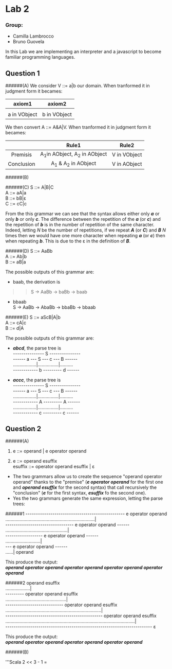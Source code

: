 Lab 2
====

### Group:
- Camilla Lambrocco
- Bruno Guovela

In this Lab we are implementing an interpreter and a javascript to become familiar programming languages.

## Question 1 

######(A)
We consider V ::= a|b our domain. When tranformed it in judgment form it becames:



| **axiom1** |  **axiom2**|    
|:-------: | :------: |
|  |  |
|a in VObject | b in VObject |


We then convert A ::= A&A|V. When tranformed it in judgment form it becames:

|      | **Rule1** |  **Rule2**|    
| :--: |:-------: | :------: |
| Premisis |A<sub>1</sub>in AObject, A<sub>2</sub> in AObject | V in VObject |
|Conclusion |A<sub>1</sub> & A<sub>2</sub> in AObject | V in AObject |

######(B)

######(C)
S ::= A|B|C<br> 
A ::= aA|a<br> 
B ::= bB|ε<br> 
C ::= cC|c

From the this grammar we can see that the syntax allows either only _**a**_ or only _**b**_ or only _**c**_. The difference between the repetition of the _**a**_ (or _**c**_) and the repetition of _**b**_ is in the number of repetition of the same character. Indeed, letting _*N*_ be the number of repetitions, if we repeat _**A**_ (or _**C**_) and _**B**_ _*N*_ times then we would have one more character when repeating _**a**_ (or _**c**_) then when repeating _**b**_. This is due to the ε in the definition of _**B**_.

######(D)
S ::= AaBb <br> 
A ::= Ab|b <br> 
B ::= aB|a

The possible outputs of this grammar are:
- baab, the derivation is<br> 
>> S -> AaBb -> baBb -> baab
- bbaab<br> 
 S -> AaBb -> AbaBb -> bbaBb -> bbaab

######(E)
S ::= aScB|A|b<br> 
A ::= cA|c<br> 
B ::= d|A

The possible outputs of this grammar are:
- ***abcd***, the parse tree is<br> 
--------------- S --------------- <br>
------ a --- S --- c --- B ------ <br> 
..................|................|.......... <br>
------------ b --------- d ------

- ***accc***, the parse tree is<br> 
--------------- S --------------- <br>
------ a --- S --- c --- B ------ <br> 
..................|................|.......... <br>
------------ A --------- A ------ <br>
..................|................|.......... <br>
------------ c --------- c ------ 

## Question 2

######(A)
1. e ::= operand | e operator operand <br>

2. e ::= operand esuffix<br>
esuffix ::= operator operand esuffix | ε

- The two grammars allow us to create the sequence "operand operator operand" thanks to the "premise" (_**e operator operand**_ for the first one and _**operand esuffix**_ for the second syntax) that call recursively the "conclusion" (_**e**_ for the first syntax, _**esuffix**_ fo the second one).
- Yes the two grammars generate the same expression, letting the parse trees:<br>

######1
------------------------------------------------ e operator operand  <br>
.....................................................................| <br>
--------------------------------- e operator operand ------ <br> 
................................................| <br>
------------------ e operator operand ------ <br> 
...........................| <br>
--- e operator operand ------ <br> 
......|
operand

This produce the output:<br>
_**operand operator operand operator operand operator operand operator operand**_


######2
operand esuffix<br>
...................| <br>
--------- operator operand esuffix <br> 
...............................................| <br>
---------------------------- operator operand esuffix <br> 
..........................................................................| <br>
----------------------------------------------- operator operand esuffix<br> 
....................................................................................................|<br>
----------------------------------------------------------------------- ε <br> 

This produce the output:<br>
_**operand operator operand operator operand operator operand**_

######(B)

'''Scala
2 << 3 - 1 = 
